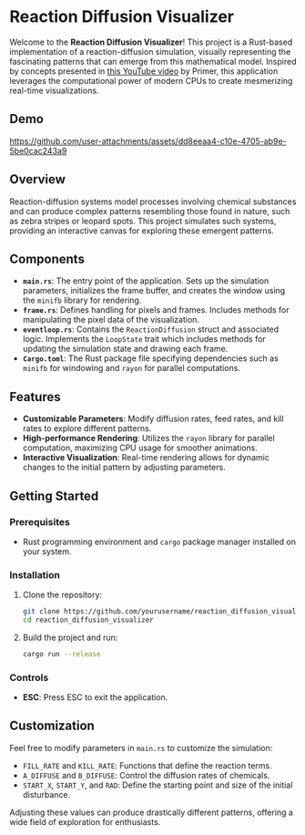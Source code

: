 # Reaction Diffusion Visualizer

Welcome to the **Reaction Diffusion Visualizer**! This project is a Rust-based implementation of a reaction-diffusion simulation, visually representing the fascinating patterns that can emerge from this mathematical model. Inspired by concepts presented in [this YouTube video](https://www.youtube.com/watch?v=BV9ny785UNc) by Primer, this application leverages the computational power of modern CPUs to create mesmerizing real-time visualizations.

## Demo

https://github.com/user-attachments/assets/dd8eeaa4-c10e-4705-ab9e-5be0cac243a9

## Overview

Reaction-diffusion systems model processes involving chemical substances and can produce complex patterns resembling those found in nature, such as zebra stripes or leopard spots. This project simulates such systems, providing an interactive canvas for exploring these emergent patterns.

## Components

- **`main.rs`**: The entry point of the application. Sets up the simulation parameters, initializes the frame buffer, and creates the window using the `minifb` library for rendering.
- **`frame.rs`**: Defines handling for pixels and frames. Includes methods for manipulating the pixel data of the visualization.
- **`eventloop.rs`**: Contains the `ReactionDiffusion` struct and associated logic. Implements the `LoopState` trait which includes methods for updating the simulation state and drawing each frame.
- **`Cargo.toml`**: The Rust package file specifying dependencies such as `minifb` for windowing and `rayon` for parallel computations.

## Features

- **Customizable Parameters**: Modify diffusion rates, feed rates, and kill rates to explore different patterns.
- **High-performance Rendering**: Utilizes the `rayon` library for parallel computation, maximizing CPU usage for smoother animations.
- **Interactive Visualization**: Real-time rendering allows for dynamic changes to the initial pattern by adjusting parameters.

## Getting Started

### Prerequisites

- Rust programming environment and `cargo` package manager installed on your system.

### Installation

1. Clone the repository:
   ```bash
   git clone https://github.com/yourusername/reaction_diffusion_visualizer.git
   cd reaction_diffusion_visualizer
   ```

2. Build the project and run:
   ```bash
   cargo run --release
   ```

### Controls

- **ESC**: Press ESC to exit the application.

## Customization

Feel free to modify parameters in `main.rs` to customize the simulation:

- `FILL_RATE` and `KILL_RATE`: Functions that define the reaction terms.
- `A_DIFFUSE` and `B_DIFFUSE`: Control the diffusion rates of chemicals.
- `START_X`, `START_Y`, and `RAD`: Define the starting point and size of the initial disturbance.

Adjusting these values can produce drastically different patterns, offering a wide field of exploration for enthusiasts.
